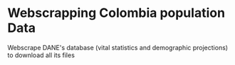 # Webscrapping Colombia population Data
Webscrape DANE's database (vital statistics and demographic projections) to download all its files 
